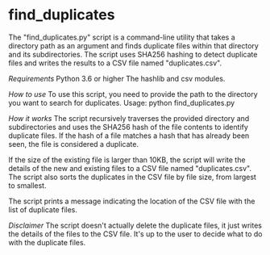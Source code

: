 # find_duplicates

The "find_duplicates.py" script is a command-line utility that takes a directory path as an argument and finds duplicate files within that directory and its subdirectories. The script uses SHA256 hashing to detect duplicate files and writes the results to a CSV file named "duplicates.csv".

*Requirements*
Python 3.6 or higher
The hashlib and csv modules.

*How to use*
To use this script, you need to provide the path to the directory you want to search for duplicates.
Usage: python find_duplicates.py <directory>

*How it works*
The script recursively traverses the provided directory and subdirectories and uses the SHA256 hash of the file contents to identify duplicate files. If the hash of a file matches a hash that has already been seen, the file is considered a duplicate.

If the size of the existing file is larger than 10KB, the script will write the details of the new and existing files to a CSV file named "duplicates.csv". The script also sorts the duplicates in the CSV file by file size, from largest to smallest.

The script prints a message indicating the location of the CSV file with the list of duplicate files.

*Disclaimer*
The script doesn't actually delete the duplicate files, it just writes the details of the files to the CSV file. It's up to the user to decide what to do with the duplicate files.
